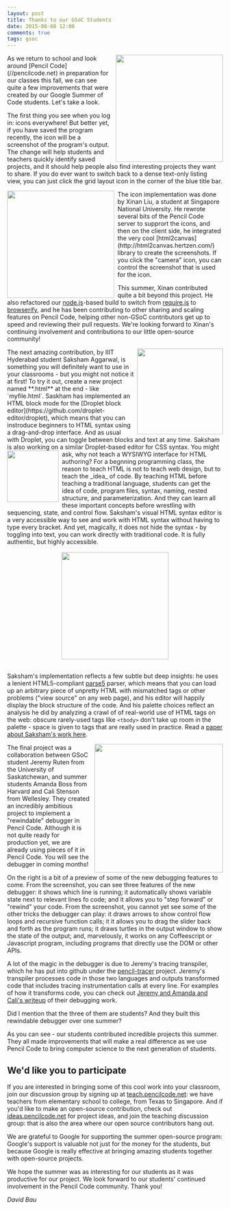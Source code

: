```yaml
---
layout: post
title: Thanks to our GSoC Students
date: 2015-08-08 12:00
comments: true
tags: gsoc
---
```


<img src="/images/gsoc2015/icon-shot.png" style="float:right;margin-left:8px;height:250px">
As we return to school and look around [Pencil Code](//pencilcode.net)
in preparation for our classes this fall,
we can see quite a few improvements that were created by
our Google Summer of Code students.  Let's take a look.

The first thing you see when you log in: icons everywhere!
But better yet, if you have saved the program recently, the
icon will be a screenshot of the program's output.  The change
will help students and teachers quickly identify saved projects,
and it should help people also find interesting projects they
want to share.
If you do ever want to switch back to a dense text-only listing
view, you can just click the grid layout icon in the corner of
the blue title bar.

<img src="/images/gsoc2015/capture-shot.png" style="float:left;margin-right:8px;height:250px">
The icon implementation was done by Xinan Liu, a student
at Singapore National University.  He rewrote several bits of
the Pencil Code server to supprort the icons, and then on the client
side, he integrated the very cool
[html2canvas](http://html2canvas.hertzen.com/) library to create
the screenshots.  If you click the "camera" icon, you can control
the screenshot that is used for the icon.

This summer, Xinan contributed quite a bit beyond this project.
He also refactored our [node.js](https://nodejs.org/)-based build to
switch from [require.js](http://requirejs.org/) to
[browserify](http://browserify.org/), and he has been contributing
to other sharing and scaling features on Pencil Code,
helping other non-GSoC contributors get up to speed
and reviewing their pull requests.  We're looking forward to Xinan's
continuing involvement and contributions to our little open-source
community!

<img src="/images/gsoc2015/html-shot.png" style="float:right;margin-left:8px;height:200px">
The next amazing contribution, by IIIT Hyderabad student Saksham Aggarwal,
is something you
will definitely want to use in your classrooms - but you might not
notice it at first!  To try it out, create a new project named **.html**
at the end - like `myfile.html`.  Saskham has implemented an HTML
block mode for the
[Droplet block editor](https://github.com/droplet-editor/droplet),
which means that you can
instroduce beginners to HTML syntax using a drag-and-drop interface.
And as usual with Droplet, you can toggle between blocks and text
at any time.  Saksham is also working on a similar Droplet-based
editor for CSS syntax.

<img src="/images/gsoc2015/css-shot.png" style="float:left;margin-right:8px;height:120px">
You might ask, why not teach a WYSIWYG interface for HTML authoring?
For a begnning programming class, the reason to teach HTML is not to
teach web design, but to teach the _idea_ of code.  By teaching HTML
before teaching a traditional language, students can get the idea
of code, program files, syntax, naming, nested structure, and
parameterization.  And they can learn all these important concepts
before wrestling with sequencing, state, and control flow.  Saksham's
visual HTML syntax editor is a very accessible way to see and work
with HTML syntax without having to type every bracket.  And yet,
magically, it does not hide the syntax - by toggling into text,
you can work directly with traditional code.  It is fully authentic,
but highly accessible.

<center><img src="/images/gsoc2015/tag-graph.png" style="height:250px;padding:16px;"></center>

Saksham's implementation reflects a few subtle but deep insights: he
uses a lenient HTML5-compliant [parse5](https://github.com/inikulin/parse5)
parser, which means that you can
load up an arbitrary piece of unpretty HTML with mismatched tags or
other problems ("view source" on any web page), and his editor will
happily display the block structure of the code.
And his palette choices reflect an analysis he did by
analyzing a crawl of of real-world use of HTML tags on the web:
obscure rarely-used tags like `<tbody>` don't take up room in
the palette - space is given to tags that are really used in practice.
Read a
[paper about Saksham's work here](https://github.com/dabbler0/htmldropletpaper/blob/master/htmldroplet.pdf).

<img src="/images/gsoc2015/debugger-shot.png" style="float:right;margin-left:8px;height:300px">
The final project was a collaboration between GSoC student
Jeremy Ruten from the University of Saskatchewan, and summer
students Amanda Boss from Harvard and Cali Stenson from Wellesley.
They created an incredibly ambitious project to implement a "rewindable"
debugger in Pencil Code.  Although it is not quite ready for production yet,
we are already using pieces of it in Pencil Code.  You will see the
debugger in coming months!

On the right is a bit of a preview of some of the new debugging features
to come.  From the screenshot, you can see three features of the
new debugger: it shows which line is running; it automatically shows
variable state next to relevant lines fo code; and it allows you to
"step forward" or "rewind" your code.  From the screenshot, you cannot
yet see some of the other tricks the debugger can play: it draws
arrows to show control flow loops and recursive function calls; it
it allows you to drag the slider back and forth as the program runs;
it draws turtles in the output window to show the state of the output;
and, marvelously, it works on any Coffeescript
or Javascript program, including programs that directly use the DOM
or other APIs.

A lot of the magic in the debugger is due to Jeremy's tracing transpiler,
which he has put into github under the
<a href="https://github.com/yjerem/pencil-tracer">pencil-tracer</a>
project.  Jeremy's transpiler processes code in those two languages
and outputs transformed code that includes tracing instrumentation
calls at every line.  For examples of how it transforms code, you
can check out <a href="/papers/visualizing_debugging_preprint.pdf">Jeremy
and Amanda and Cali's writeup</a> of their debugging work.

Did I mention that the three of them are students?  And they
built this rewindable debugger over one summer?

As you can see - our students contributed incredible projects this
summer.  They all made improvements that will make a real difference
as we use Pencil Code to bring computer science to the next generation
of students.

## We'd like you to participate

If you are interested in bringing some of this cool work into your
classroom, join our discussion group by signing up at
[teach.pencilcode.net](//teach.pencilcode.net): we have
teachers from elementary school to college, from Texas to Singapore.
And if you'd like to make an open-source contribution, check out
[ideas.pencilcode.net](//ideas.pencilcode.net) for project ideas,
and join the teaching discussion group: that is also the area where
our open source contributors hang out.

We are grateful to Google for supporting the summer open-source program:
Google's support is valuable not just for the money for the students, but
because Google is really effective at bringing amazing students
together with open-source projects.

We hope the summer was as interesting for our students as it was
productive for our project.  We look forward to our students'
continued involvement in the Pencil Code community.  Thank you!

<address>David Bau</address>
